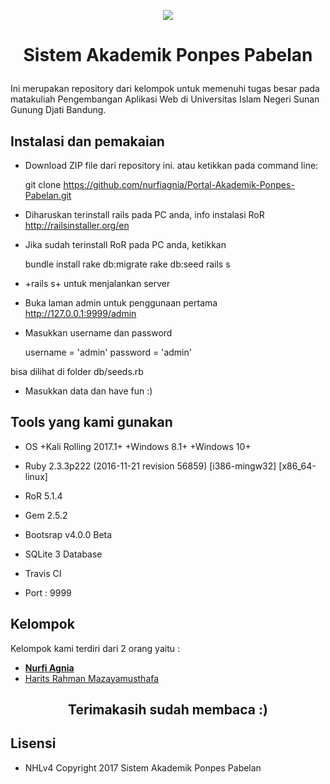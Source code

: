 <p align="center"><img src="https://farm5.staticflickr.com/4572/38605181691_9d17d7899b_o_d.png"></p>

# <p align="center">Sistem Akademik Ponpes Pabelan</p>
Ini merupakan repository dari kelompok untuk memenuhi tugas besar
pada matakuliah Pengembangan Aplikasi Web di Universitas Islam
Negeri Sunan Gunung Djati Bandung.

## Instalasi dan pemakaian

* Download ZIP file dari repository ini. atau ketikkan pada command line:
	
	git clone https://github.com/nurfiagnia/Portal-Akademik-Ponpes-Pabelan.git

* Diharuskan terinstall rails pada PC anda, info instalasi RoR http://railsinstaller.org/en

* Jika sudah terinstall RoR pada PC anda, ketikkan

	bundle install
	rake db:migrate
	rake db:seed
	rails s

* +rails s+ untuk menjalankan server

* Buka laman admin untuk penggunaan pertama http://127.0.0.1:9999/admin

* Masukkan username dan password

	username = 'admin'
	password = 'admin'

bisa dilihat di folder db/seeds.rb

* Masukkan data dan have fun :)

## Tools yang kami gunakan

* OS +Kali Rolling 2017.1+ +Windows 8.1+ +Windows 10+

* Ruby 2.3.3p222 (2016-11-21 revision 56859) [i386-mingw32] [x86_64-linux] 

* RoR 5.1.4

* Gem 2.5.2

* Bootsrap v4.0.0 Beta

* SQLite 3 Database

* Travis CI

* Port : 9999

## Kelompok

Kelompok kami terdiri dari 2 orang yaitu :

- **[Nurfi Agnia](https://instagram.com/nurfiagnia)**
- [Harits Rahman Mazayamusthafa](https://instagram.com/haritsrm)



## <p align="center">Terimakasih sudah membaca :)</p>

## Lisensi

- NHLv4 Copyright 2017 Sistem Akademik Ponpes Pabelan
